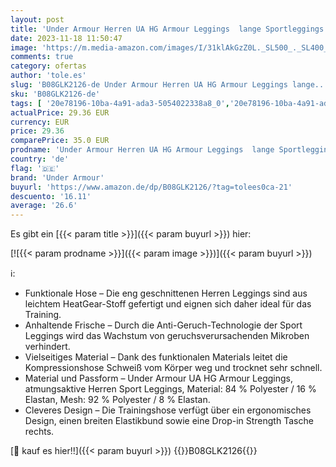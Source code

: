 ```yaml
---
layout: post
title: 'Under Armour Herren UA HG Armour Leggings  lange Sportleggings  atmungsaktive enganliegende Laufhose'
date: 2023-11-18 11:50:47
image: 'https://m.media-amazon.com/images/I/31klAkGzZ0L._SL500_._SL400_.jpg'
comments: true
category: ofertas
author: 'tole.es'
slug: 'B08GLK2126-de Under Armour Herren UA HG Armour Leggings lange...'
sku: 'B08GLK2126-de'
tags: [ '20e78196-10ba-4a91-ada3-5054022338a8_0','20e78196-10ba-4a91-ada3-5054022338a8_4101','5c70cae9-f332-4ebd-823a-ff43ae7c92ea_0','5c70cae9-f332-4ebd-823a-ff43ae7c92ea_301','5c70cae9-f332-4ebd-823a-ff43ae7c92ea_495202','5c70cae9-f332-4ebd-823a-ff43ae7c92ea_5201','Activewear für Herren','Arborist Merchandising Root','CML New Selection v2 Temp','Custom Stores','Fashion','Herrenbekleidung','Herrenmode','Kunden-Favoriten','Self Service','Special Features Stores','Sport & Freizeit','Sportleggings für Herren','Sports-Promotions','Under Armour','Under Armour SS-23','ef3a019d-6628-41d5-b303-291126686917_0','ef3a019d-6628-41d5-b303-291126686917_5701','ef3a019d-6628-41d5-b303-291126686917_7401','under armour','🇩🇪', ]
actualPrice: 29.36 EUR
currency: EUR
price: 29.36
comparePrice: 35.0 EUR
prodname: 'Under Armour Herren UA HG Armour Leggings  lange Sportleggings  atmungsaktive enganliegende Laufhose'
country: 'de'
flag: '🇩🇪'
brand: 'Under Armour'
buyurl: 'https://www.amazon.de/dp/B08GLK2126/?tag=tolees0ca-21'
descuento: '16.11'
average: '26.6'
---
```


Es gibt ein [{{< param title >}}]({{< param buyurl >}}) hier:

[![{{< param prodname >}}]({{< param image >}})]({{< param buyurl >}})

ℹ️:

- Funktionale Hose – Die eng geschnittenen Herren Leggings sind aus leichtem HeatGear-Stoff gefertigt und eignen sich daher ideal für das Training.
- Anhaltende Frische – Durch die Anti-Geruch-Technologie der Sport Leggings wird das Wachstum von geruchsverursachenden Mikroben verhindert.
- Vielseitiges Material – Dank des funktionalen Materials leitet die Kompressionshose Schweiß vom Körper weg und trocknet sehr schnell.
- Material und Passform – Under Armour UA HG Armour Leggings, atmungsaktive Herren Sport Leggings, Material: 84 % Polyester / 16 % Elastan, Mesh: 92 % Polyester / 8 % Elastan.
- Cleveres Design – Die Trainingshose verfügt über ein ergonomisches Design, einen breiten Elastikbund sowie eine Drop-in Strength Tasche rechts.

[🛒 kauf es hier!!]({{< param buyurl >}})
{{<world>}}B08GLK2126{{</world>}}
